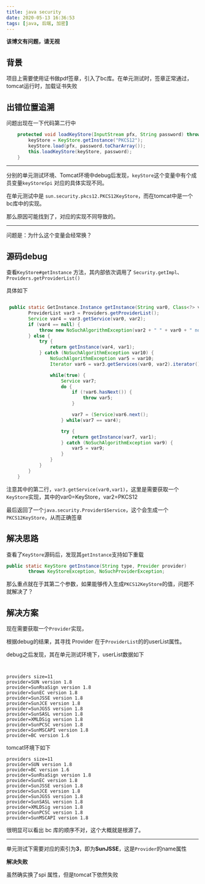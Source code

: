 ```yaml
---
title: java security
date: 2020-05-13 16:36:53
tags: [java, 后端, 加密]
---
```




**该博文有问题，请无视**





<!-- more -->



## 背景

项目上需要使用证书做pdf签章，引入了bc库。在单元测试时，签章正常通过，tomcat运行时，加载证书失败

## 出错位置追溯

问题出现在一下代码第二行中
``` java
    protected void loadKeyStore(InputStream pfx, String password) throws Exception {
        keyStore = KeyStore.getInstance("PKCS12");
        keyStore.load(pfx, password.toCharArray());
        this.loadKeyStore(keyStore, password);
    }

```

---

分别的单元测试环境、Tomcat环境中debug后发现，`keyStore`这个变量中有个成员变量`keyStoreSpi` 对应的具体实现不同。

在单元测试中是 `sun.security.pkcs12.PKCS12KeyStore`，而在tomcat中是一个bc库中的实现。

那么原因可能找到了，对应的实现不同导致的。

---

问题是：为什么这个变量会经常换？

## 源码debug



查看`KeyStore#getInstance` 方法，其内部依次调用了 `Security.getImpl`、`Providers.getProviderList()`

具体如下

```java

 public static GetInstance.Instance getInstance(String var0, Class<?> var1, String var2) throws NoSuchAlgorithmException {
        ProviderList var3 = Providers.getProviderList();
        Service var4 = var3.getService(var0, var2);
        if (var4 == null) {
            throw new NoSuchAlgorithmException(var2 + " " + var0 + " not available");
        } else {
            try {
                return getInstance(var4, var1);
            } catch (NoSuchAlgorithmException var10) {
                NoSuchAlgorithmException var5 = var10;
                Iterator var6 = var3.getServices(var0, var2).iterator();

                while(true) {
                    Service var7;
                    do {
                        if (!var6.hasNext()) {
                            throw var5;
                        }

                        var7 = (Service)var6.next();
                    } while(var7 == var4);

                    try {
                        return getInstance(var7, var1);
                    } catch (NoSuchAlgorithmException var9) {
                        var5 = var9;
                    }
                }
            }
        }
    }


```

注意其中的第二行，`var3.getService(var0,var1)`，这里是需要获取一个`KeyStore`实现，其中的var0=KeyStore，var2=PKCS12


最后返回了一个`java.security.Provider$Service`，这个会生成一个`PKCS12KeyStore`，从而正确签章


## 解决思路

查看了`KeyStore`源码后，发现其`getInstance`支持如下重载
```java
public static KeyStore getInstance(String type, Provider provider)
        throws KeyStoreException, NoSuchProviderException;
```


那么重点就在于其第二个参数，如果能够传入生成`PKCS12KeyStore`的值，问题不就解决了？



## 解决方案

现在需要获取一个`Provider`实现，

根据debug的结果，其寻找 Provider 在于`ProviderList`的的userList属性。


debug之后发现，其在单元测试环境下，userList数据如下

```


providers size=11
provider=SUN version 1.8
provider=SunRsaSign version 1.8
provider=SunEC version 1.8
provider=SunJSSE version 1.8
provider=SunJCE version 1.8
provider=SunJGSS version 1.8
provider=SunSASL version 1.8
provider=XMLDSig version 1.8
provider=SunPCSC version 1.8
provider=SunMSCAPI version 1.8
provider=BC version 1.6

```

tomcat环境下如下

```
providers size=11
provider=SUN version 1.8
provider=BC version 1.6
provider=SunRsaSign version 1.8
provider=SunEC version 1.8
provider=SunJSSE version 1.8
provider=SunJCE version 1.8
provider=SunJGSS version 1.8
provider=SunSASL version 1.8
provider=XMLDSig version 1.8
provider=SunPCSC version 1.8
provider=SunMSCAPI version 1.8

```

很明显可以看出 bc 库的顺序不对，这个大概就是根源了。

---

单元测试下需要对应的索引为**3**，即为**SunJSSE**，这是`Provider`的name属性




**解决失败**

虽然确实换了spi 属性，但是tomcat下依然失败